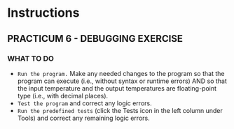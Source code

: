 # Instructions  

## PRACTICUM 6 - DEBUGGING EXERCISE<br>

### WHAT TO DO
- `Run the program.` Make any needed changes to the program so that the program
can execute (i.e., without syntax or runtime errors) AND so that the input temperature and the output temperatures are floating-point type (i.e., with decimal places).
- `Test the program` and correct any logic errors.
- `Run the predefined tests` (click the Tests icon in the left column under Tools) and correct any remaining logic errors.
